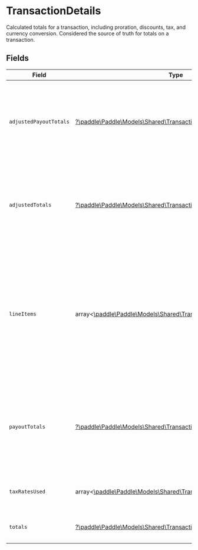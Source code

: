 # TransactionDetails

Calculated totals for a transaction, including proration, discounts, tax, and currency conversion. Considered the source of truth for totals on a transaction.


## Fields

| Field                                                                                                                                                                                   | Type                                                                                                                                                                                    | Required                                                                                                                                                                                | Description                                                                                                                                                                             |
| --------------------------------------------------------------------------------------------------------------------------------------------------------------------------------------- | --------------------------------------------------------------------------------------------------------------------------------------------------------------------------------------- | --------------------------------------------------------------------------------------------------------------------------------------------------------------------------------------- | --------------------------------------------------------------------------------------------------------------------------------------------------------------------------------------- |
| `adjustedPayoutTotals`                                                                                                                                                                  | [?\paddle\Paddle\Models\Shared\TransactionPayoutTotalsAdjusted](../../Models/Shared/TransactionPayoutTotalsAdjusted.md)                                                                 | :heavy_minus_sign:                                                                                                                                                                      | Breakdown of the payout total for a transaction after adjustments. `null` until the transaction is `completed`.                                                                         |
| `adjustedTotals`                                                                                                                                                                        | [?\paddle\Paddle\Models\Shared\TransactionTotalsAdjusted](../../Models/Shared/TransactionTotalsAdjusted.md)                                                                             | :heavy_minus_sign:                                                                                                                                                                      | Breakdown of the payout totals for a transaction after adjustments. `null` until the transaction is `completed`.                                                                        |
| `lineItems`                                                                                                                                                                             | array<[\paddle\Paddle\Models\Shared\TransactionLineItem](../../Models/Shared/TransactionLineItem.md)>                                                                                   | :heavy_minus_sign:                                                                                                                                                                      | Information about line items for this transaction. Different from transaction `items` as they include totals calculated by Paddle. Considered the source of truth for line item totals. |
| `payoutTotals`                                                                                                                                                                          | [?\paddle\Paddle\Models\Shared\TransactionPayoutTotals](../../Models/Shared/TransactionPayoutTotals.md)                                                                                 | :heavy_minus_sign:                                                                                                                                                                      | Breakdown of the payout total for a transaction. `null` until the transaction is `completed`. Returned in your payout currency.                                                         |
| `taxRatesUsed`                                                                                                                                                                          | array<[\paddle\Paddle\Models\Shared\TransactionDetailsTaxRatesUsed](../../Models/Shared/TransactionDetailsTaxRatesUsed.md)>                                                             | :heavy_minus_sign:                                                                                                                                                                      | List of tax rates applied for this transaction.                                                                                                                                         |
| `totals`                                                                                                                                                                                | [?\paddle\Paddle\Models\Shared\TransactionTotals](../../Models/Shared/TransactionTotals.md)                                                                                             | :heavy_minus_sign:                                                                                                                                                                      | Breakdown of the total for a transaction.                                                                                                                                               |